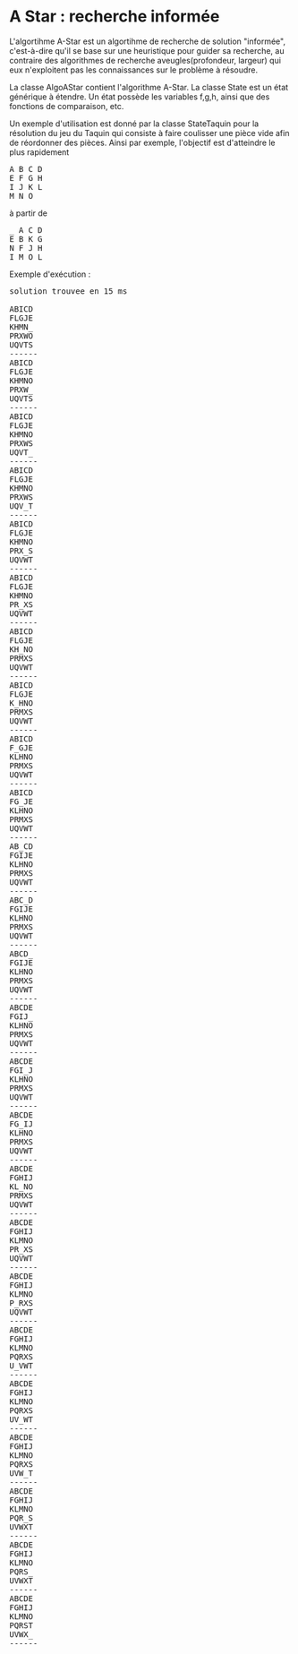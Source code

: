 # A Star : recherche informée

L'algortihme A-Star est un algortihme de recherche de solution "informée", c'est-à-dire qu'il se base sur une heuristique pour guider sa recherche, au contraire des algorithmes de recherche aveugles(profondeur, largeur) qui eux n'exploitent pas les connaissances sur le problème à résoudre.

La classe AlgoAStar contient l'algorithme A-Star.
La classe State est un état générique à étendre. Un état possède les variables f,g,h, ainsi que des fonctions de comparaison, etc.

Un exemple d'utilisation est donné par la classe StateTaquin pour la résolution du jeu du Taquin qui consiste à faire coulisser une pièce vide afin de réordonner des pièces.
Ainsi par exemple, l'objectif est d'atteindre le plus rapidement
<pre>
A B C D
E F G H
I J K L
M N O _
</pre>

à partir de 
<pre>
_ A C D
E B K G
N F J H
I M O L
</pre>

Exemple d'exécution : 
<pre>
solution trouvee en 15 ms

ABICD
FLGJE
KHMN_
PRXWO
UQVTS
------
ABICD
FLGJE
KHMNO
PRXW_
UQVTS
------
ABICD
FLGJE
KHMNO
PRXWS
UQVT_
------
ABICD
FLGJE
KHMNO
PRXWS
UQV_T
------
ABICD
FLGJE
KHMNO
PRX_S
UQVWT
------
ABICD
FLGJE
KHMNO
PR_XS
UQVWT
------
ABICD
FLGJE
KH_NO
PRMXS
UQVWT
------
ABICD
FLGJE
K_HNO
PRMXS
UQVWT
------
ABICD
F_GJE
KLHNO
PRMXS
UQVWT
------
ABICD
FG_JE
KLHNO
PRMXS
UQVWT
------
AB_CD
FGIJE
KLHNO
PRMXS
UQVWT
------
ABC_D
FGIJE
KLHNO
PRMXS
UQVWT
------
ABCD_
FGIJE
KLHNO
PRMXS
UQVWT
------
ABCDE
FGIJ_
KLHNO
PRMXS
UQVWT
------
ABCDE
FGI_J
KLHNO
PRMXS
UQVWT
------
ABCDE
FG_IJ
KLHNO
PRMXS
UQVWT
------
ABCDE
FGHIJ
KL_NO
PRMXS
UQVWT
------
ABCDE
FGHIJ
KLMNO
PR_XS
UQVWT
------
ABCDE
FGHIJ
KLMNO
P_RXS
UQVWT
------
ABCDE
FGHIJ
KLMNO
PQRXS
U_VWT
------
ABCDE
FGHIJ
KLMNO
PQRXS
UV_WT
------
ABCDE
FGHIJ
KLMNO
PQRXS
UVW_T
------
ABCDE
FGHIJ
KLMNO
PQR_S
UVWXT
------
ABCDE
FGHIJ
KLMNO
PQRS_
UVWXT
------
ABCDE
FGHIJ
KLMNO
PQRST
UVWX_
------
</pre>
